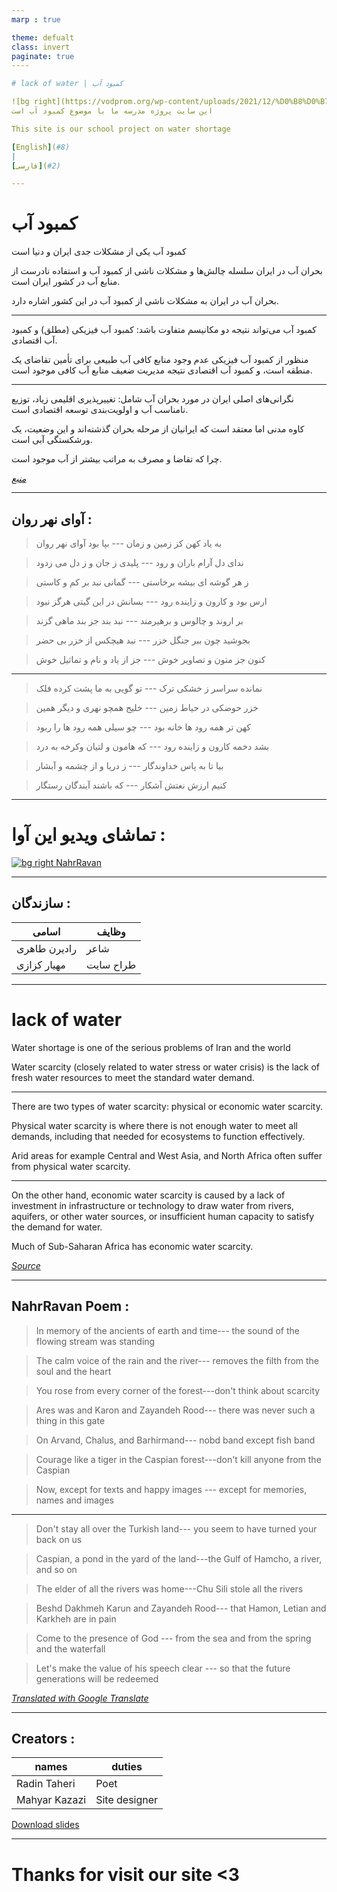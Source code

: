 ```yaml
---
marp : true

theme: defualt
class: invert
paginate: true
----

# lack of water | کمبود آب

![bg right](https://vodprom.org/wp-content/uploads/2021/12/%D0%B8%D0%B7%D0%BE%D0%B1%D1%80%D0%B0%D0%B6%D0%B5%D0%BD%D0%B8%D0%B5_viber_2021-12-17_14-38-42-634.jpg)
این سایت پروژه مدرسه ما با موضوع کمبود آب است

This site is our school project on water shortage

[English](#8)
|
[فارسی](#2)

---
```


# کمبود آب
کمبود آب یکی از مشکلات جدی ایران و دنیا است

بحران آب در ایران سلسله چالش‌ها و مشکلات ناشی از کمبود آب و استفاده نادرست از منابع آب در کشور ایران است.

 بحران آب در ایران به مشکلات ناشی از کمبود آب در این کشور اشاره 
 دارد.

---
 
  کمبود آب می‌تواند نتیجه دو مکانیسم متفاوت باشد: کمبود آب فیزیکی (مطلق) و کمبود آب اقتصادی.
  
   منظور از کمبود آب فیزیکی عدم وجود منابع کافی آب طبیعی برای تأمین تقاضای یک منطقه است، و کمبود آب اقتصادی نتیجه مدیریت ضعیف منابع آب کافی موجود است.

   ---
   
نگرانی‌های اصلی ایران در مورد بحران آب شامل: تغییرپذیری اقلیمی زیاد، توزیع نامناسب آب و اولویت‌بندی توسعه اقتصادی است.

 کاوه مدنی اما معتقد است که ایرانیان از مرحله بحران گذشته‌‌اند و این وضعیت، یک ورشکستگی آبی است.
 
  چرا که تقاضا و مصرف به مراتب بیشتر از آب موجود است.

  [*منبع*](https://fa.wikipedia.org/wiki/%DA%A9%D9%85%D8%A8%D9%88%D8%AF_%D8%A2%D8%A8)

---

## آوای نهر روان :

>به یاد کهن کز زمین و زمان --- بپا بود آوای نهر روان

>ندای دل آرام باران و رود --- پلیدی ز جان و ز دل می  زدود

>ز هر گوشه ای بیشه برخاستی --- گمانی نبد بر کم و کاستی

>ارس بود و کارون و زاینده رود --- بسانش در این گیتی هرگز نبود

>بر اروند و چالوس و برهیرمند --- نبد بند جز بند ماهی گزند

>بجوشید چون ببر جنگل خزر --- نبد هیچکس از خزر بی حضر

>کنون جز متون و تصاویر خوش --- جز از یاد و نام و تماثیل خوش

---

>نمانده سراسر ز خشکی ترک --- تو گویی به ما پشت کرده فلک

>خزر حوضکی در حیاط زمین --- خلیج همچو نهری و دیگر همین

>کهن تر همه رود ها خانه بود --- چو سیلی همه رود ها را ربود

>بشد دخمه کارون و زاینده رود --- که هامون و لتیان وکرخه به درد

>بیا تا به پاس خداوندگار --- ز دریا و از چشمه و آبشار 

>کنیم ارزش نعتش آشکار --- که باشند آیندگان رستگار

---

# تماشای ویدیو این آوا :
[![bg right NahrRavan](https://res.cloudinary.com/marcomontalbano/image/upload/v1673272402/video_to_markdown/images/google-drive--1n-DpuPF6U-C5obX8z6zyZdUhB2WwfYTF-c05b58ac6eb4c4700831b2b3070cd403.jpg)](https://drive.google.com/file/d/1n-DpuPF6U-C5obX8z6zyZdUhB2WwfYTF/view?usp=sharing "NahrRavan")

---

## سازندگان :

| اسامی | وظایف |
| --- | --- |
|رادیرن طاهری|شاعر
|مهیار کزازی|طراح سایت

---

# lack of water
Water shortage is one of the serious problems of Iran and the world

Water scarcity (closely related to water stress or water crisis) is the lack of fresh water resources to meet the standard water demand.

---

There are two types of water scarcity: physical or economic water scarcity.

Physical water scarcity is where there is not enough water to meet all demands, including that needed for ecosystems to function effectively.

Arid areas for example Central and West Asia, and North Africa often suffer from physical water scarcity.

---

On the other hand, economic water scarcity is caused by a lack of investment in infrastructure or technology to draw water from rivers, aquifers, or other water sources, or insufficient human capacity to satisfy the demand for water.

Much of Sub-Saharan Africa has economic water scarcity.

  [*Source*](https://en.wikipedia.org/wiki/Water_scarcity)

---

## NahrRavan Poem :
> In memory of the ancients of earth and time--- the sound of the flowing stream was standing

> The calm voice of the rain and the river--- removes the filth from the soul and the heart

>You rose from every corner of the forest---don't think about scarcity

> Ares was and Karon and Zayandeh Rood--- there was never such a thing in this gate

>On Arvand, Chalus, and Barhirmand--- nobd band except fish band

>Courage like a tiger in the Caspian forest---don't kill anyone from the Caspian

>Now, except for texts and happy images --- except for memories, names and images

---

>Don't stay all over the Turkish land--- you seem to have turned your back on us

>Caspian, a pond in the yard of the land---the Gulf of Hamcho, a river, and so on

>The elder of all the rivers was home---Chu Sili stole all the rivers

>Beshd Dakhmeh Karun and Zayandeh Rood--- that Hamon, Letian and Karkheh are in pain

> Come to the presence of God --- from the sea and from the spring and the waterfall

> Let's make the value of his speech clear --- so that the future generations will be redeemed

[*Translated with Google Translate*](https://translate.google.com/)

---

## Creators :

| names | duties |
| --- | --- |
|Radin Taheri|Poet
|Mahyar Kazazi|Site designer

[Download slides](../MarpSlides.pdf)

---

# <!--fit-->Thanks for visit our site <3